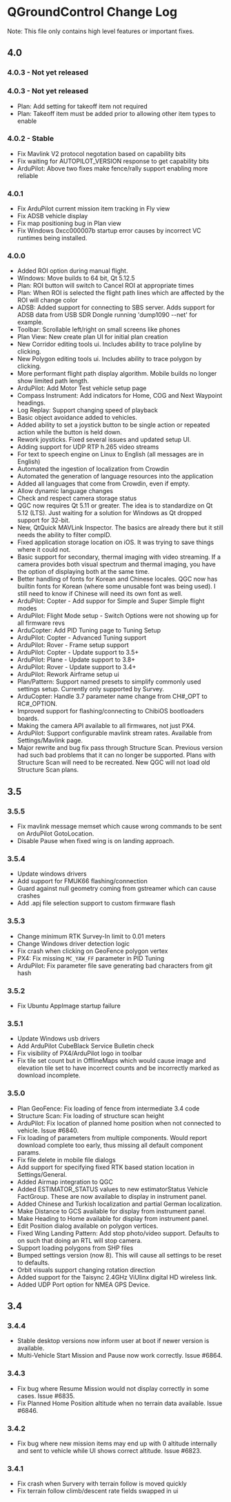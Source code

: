 # QGroundControl Change Log

Note: This file only contains high level features or important fixes.

## 4.0

### 4.0.3 - Not yet released


### 4.0.3 - Not yet released

* Plan: Add setting for takeoff item not required
* Plan: Takeoff item must be added prior to allowing other item types to enable

### 4.0.2 - Stable

* Fix Mavlink V2 protocol negotation based on capability bits
* Fix waiting for AUTOPILOT_VERSION response to get capability bits
* ArduPilot: Above two fixes make fence/rally support enabling more reliable

### 4.0.1

* Fix ArduPilot current mission item tracking in Fly view
* Fix ADSB vehicle display
* Fix map positioning bug in Plan view
* Fix Windows 0xcc000007b startup error causes by incorrect VC runtimes being installed.

### 4.0.0

* Added ROI option during manual flight.
* Windows: Move builds to 64 bit, Qt 5.12.5
* Plan: ROI button will switch to Cancel ROI at appropriate times
* Plan: When ROI is selected the flight path lines which are affected by the ROI will change color
* ADSB: Added support for connecting to SBS server. Adds support for ADSB data from USB SDR Dongle running 'dump1090 --net' for example.
* Toolbar: Scrollable left/right on small screens like phones
* Plan View: New create plan UI for initial plan creation
* New Corridor editing tools ui. Includes ability to trace polyline by clicking.
* New Polygon editing tools ui. Includes ability to trace polygon by clicking.
* More performant flight path display algorithm. Mobile builds no longer show limited path length.
* ArduPilot: Add Motor Test vehicle setup page
* Compass Instrument: Add indicators for Home, COG and Next Waypoint headings.
* Log Replay: Support changing speed of playback
* Basic object avoidance added to vehicles.
* Added ability to set a joystick button to be single action or repeated action while the button is held down.
* Rework joysticks. Fixed several issues and updated setup UI.
* Adding support for UDP RTP h.265 video streams
* For text to speech engine on Linux to English (all messages are in English)
* Automated the ingestion of localization from Crowdin
* Automated the generation of language resources into the application
* Added all languages that come from Crowdin, even if empty.
* Allow dynamic language changes
* Check and respect camera storage status
* QGC now requires Qt 5.11 or greater. The idea is to standardize on Qt 5.12 (LTS). Just waiting for a solution for Windows as Qt dropped support for 32-bit.
* New, QtQuick MAVLink Inspector. The basics are already there but it still needs the ability to filter compID.
* Fixed application storage location on iOS. It was trying to save things where it could not.
* Basic support for secondary, thermal imaging with video streaming. If a camera provides both visual spectrum and thermal imaging, you have the option of displaying both at the same time.
* Better handling of fonts for Korean and Chinese locales. QGC now has builtin fonts for Korean (where some unusable font was being used). I still need to know if Chinese will need its own font as well.
* ArduPilot: Copter - Add suppor for Simple and Super Simple flight modes
* ArduPilot: Flight Mode setup - Switch Options were not showing up for all firmware revs
* ArduCopter: Add PID Tuning page to Tuning Setup
* ArduPilot: Copter - Advanced Tuning support
* ArduPilot: Rover - Frame setup support
* ArduPilot: Copter - Update support to 3.5+
* ArduPilot: Plane - Update support to 3.8+
* ArduPilot: Rover - Update support to 3.4+
* ArduPilot: Rework Airframe setup ui
* Plan/Pattern: Support named presets to simplify commonly used settings setup. Currently only supported by Survey.
* ArduCopter: Handle 3.7 parameter name change from CH#_OPT to RC#_OPTION.
* Improved support for flashing/connecting to ChibiOS bootloaders boards.
* Making the camera API available to all firmwares, not just PX4.
* ArduPilot: Support configurable mavlink stream rates. Available from Settings/Mavlink page.
* Major rewrite and bug fix pass through Structure Scan. Previous version had such bad problems that it can no longer be supported. Plans with Structure Scan will need to be recreated. New QGC will not load old Structure Scan plans.

## 3.5

### 3.5.5
* Fix mavlink message memset which cause wrong commands to be sent on ArduPilot GotoLocation.
* Disable Pause when fixed wing is on landing approach.

### 3.5.4
* Update windows drivers
* Add support for FMUK66 flashing/connection
* Guard against null geometry coming from gstreamer which can cause crashes
* Add .apj file selection support to custom firmware flash

### 3.5.3
* Change minimum RTK Survey-In limit to 0.01 meters
* Change Windows driver detection logic
* Fix crash when clicking on GeoFence polygon vertex
* PX4: Fix missing ```MC_YAW_FF``` parameter in PID Tuning
* ArduPilot: Fix parameter file save generating bad characters from git hash

### 3.5.2
* Fix Ubuntu AppImage startup failure

### 3.5.1
* Update Windows usb drivers
* Add ArduPilot CubeBlack Service Bulletin check
* Fix visibility of PX4/ArduPilot logo in toolbar
* Fix tile set count but in OfflineMaps which would cause image and elevation tile set to have incorrect counts and be incorrectly marked as download incomplete.

### 3.5.0
* Plan GeoFence: Fix loading of fence from intermediate 3.4 code
* Structure Scan: Fix loading of structure scan height
* ArduPilot: Fix location of planned home position when not connected to vehicle. Issue #6840.
* Fix loading of parameters from multiple components. Would report download complete too early, thus missing all default component params.
* Fix file delete in mobile file dialogs
* Add support for specifying fixed RTK based station location in Settings/General.
* Added Airmap integration to QGC
* Added ESTIMATOR_STATUS values to new estimatorStatus Vehicle FactGroup. These are now available to display in instrument panel.
* Added Chinese and Turkish localization and partial German localization. 
* Make Distance to GCS available for display from instrument panel.
* Make Heading to Home available for display from instrument panel.
* Edit Position dialog available on polygon vertices.
* Fixed Wing Landing Pattern: Add stop photo/video support. Defaults to on such that doing an RTL will stop camera.
* Support loading polygons from SHP files
* Bumped settings version (now 8). This will cause all settings to be reset to defaults.
* Orbit visuals support changing rotation direction
* Added support for the Taisync 2.4GHz ViUlinx digital HD wireless link.
* Added UDP Port option for NMEA GPS Device.

## 3.4

### 3.4.4
* Stable desktop versions now inform user at boot if newer version is available.
* Multi-Vehicle Start Mission and Pause now work correctly. Issue #6864.

### 3.4.3
* Fix bug where Resume Mission would not display correctly in some cases. Issue #6835.
* Fix Planned Home Position altitude when no terrain data available. Issue #6846.

### 3.4.2
* Fix bug where new mission items may end up with 0 altitude internally and sent to vehicle while UI shows correct altitude. Issue #6823.

### 3.4.1
* Fix crash when Survery with terrain follow is moved quickly
* Fix terrain follow climb/descent rate fields swapped in ui

